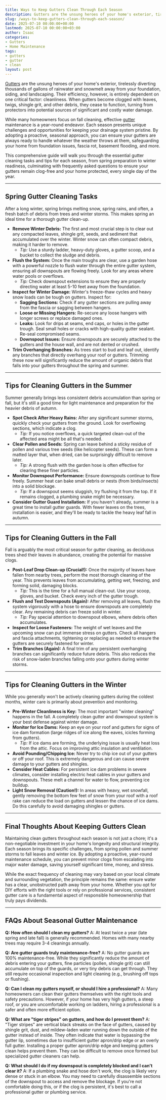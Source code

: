 ```yaml
---
title: Ways to Keep Gutters Clean Through Each Season
description: Gutters are the unsung heroes of your home's exterior, tirelessly diverting thousands of gallons of rainwater and snowmelt away from your foundation, siding,...
slug: /ways-to-keep-gutters-clean-through-each-season/
date: 2025-07-10 00:00:00+00:00
lastmod: 2025-07-10 00:00:00+03:00
author: Isaac
categories:
- Gutters
- Home Maintenance
tags:
- gutters
- gutter
- clean
layout: post
---
```

[Gutters](https://pestpolicy.com/all-american-gutters-reviews/) are the unsung heroes of your home's exterior, tirelessly diverting thousands of gallons of rainwater and snowmelt away from your foundation, siding, and landscaping. Their efficiency, however, is entirely dependent on one critical factor: cleanliness. When gutters become clogged with leaves, twigs, shingle grit, and other debris, they cease to function, turning from protectors into potential sources of significant and costly water damage.

While many homeowners focus on fall cleaning, effective [gutter](https://pestpolicy.com/are-gutters-necessary/) maintenance is a year-round endeavor. Each season presents unique challenges and opportunities for keeping your drainage system pristine. By adopting a proactive, seasonal approach, you can ensure your gutters are always ready to handle whatever the weather throws at them, safeguarding your home from foundation issues, fascia rot, basement flooding, and more.

This comprehensive guide will walk you through the essential gutter cleaning tasks and tips for each season, from spring preparation to winter readiness, culminating with frequently asked questions to ensure your gutters remain clog-free and your home protected, every single day of the year.

---

## Spring Gutter Cleaning Tasks

After a long winter, spring brings melting snow, spring rains, and often, a fresh batch of debris from trees and winter storms. This makes spring an ideal time for a thorough gutter clean-up.

* **Remove Winter Debris:** The first and most crucial step is to clear out any compacted leaves, shingle grit, seeds, and sediment that accumulated over the winter. Winter snow can often compact debris, making it harder to remove.
    * *Tip:* Use a sturdy ladder, heavy-duty gloves, a gutter scoop, and a bucket to collect the sludge and debris.
* **Flush the System:** Once the main troughs are clear, use a garden hose with a powerful nozzle to flush water through the entire gutter system, ensuring all downspouts are flowing freely. Look for any areas where water pools or overflows.
    * *Tip:* Check downspout extensions to ensure they are properly directing water at least 5-10 feet away from the foundation.
* **Inspect for Winter Damage:** Winter's freeze-thaw cycles and heavy snow loads can be tough on gutters. Inspect for:
    * **Sagging Sections:** Check if any gutter sections are pulling away from the fascia or sagging between hangers.
    * **Loose or Missing Hangers:** Re-secure any loose hangers with longer screws or replace damaged ones.
    * **Leaks:** Look for drips at seams, end caps, or holes in the gutter trough. Seal small holes or cracks with high-quality gutter sealant. Re-seal compromised seams.
    * **Downspout Issues:** Ensure downspouts are securely attached to the gutters and the house wall, and are not dented or crushed.
* **Trim Overhanging Branches:** As trees start to bud and leaf out, identify any branches that directly overhang your roof or gutters. Trimming these now will significantly reduce the amount of organic debris that falls into your gutters throughout the spring and summer.

---

## Tips for Cleaning Gutters in the Summer

Summer generally brings less consistent debris accumulation than spring or fall, but it's still a good time for light maintenance and preparation for the heavier debris of autumn.

* **Spot Check After Heavy Rains:** After any significant summer storms, quickly check your gutters from the ground. Look for overflowing sections, which indicate a clog.
    * *Tip:* If you notice overflows, a quick targeted clean-out of the affected area might be all that's needed.
* **Clear Pollen and Seeds:** Spring can leave behind a sticky residue of pollen and various tree seeds (like helicopter seeds). These can form a matted layer that, when dried, can be surprisingly difficult to remove later.
    * *Tip:* A strong flush with the garden hose is often effective for clearing these finer particles.
* **Monitor Downspout Performance:** Ensure downspouts continue to flow freely. Summer heat can bake small debris or nests (from birds/insects) into a solid blockage.
    * *Tip:* If a downspout seems sluggish, try flushing it from the top. If it remains clogged, a plumbing snake might be necessary.
* **Consider Gutter Guard Installation:** If you haven't already, summer is a great time to install gutter guards. With fewer leaves on the trees, installation is easier, and they'll be ready to tackle the heavy leaf fall in autumn.

---

## Tips for Cleaning Gutters in the Fall

Fall is arguably the most critical season for gutter cleaning, as deciduous trees shed their leaves in abundance, creating the potential for massive clogs.

* **Post-Leaf Drop Clean-up (Crucial!):** Once the majority of leaves have fallen from nearby trees, perform the most thorough cleaning of the year. This prevents leaves from accumulating, getting wet, freezing, and forming solid, damaging blocks.
    * *Tip:* This is the time for a full manual clean-out. Use your scoop, gloves, and bucket. Check every inch of the gutter trough.
* **Flush and Test Downspouts (Again):** After removing all leaves, flush the system vigorously with a hose to ensure downspouts are completely clear. Any remaining debris can freeze solid in winter.
    * *Tip:* Pay special attention to downspout elbows, where debris often accumulates.
* **Inspect for Loose Fasteners:** The weight of wet leaves and the upcoming snow can put immense stress on gutters. Check all hangers and fascia attachments, tightening or replacing as needed to ensure the gutters are securely fastened for winter.
* **Trim Branches (Again):** A final trim of any persistent overhanging branches can significantly reduce future debris. This also reduces the risk of snow-laden branches falling onto your gutters during winter storms.

---

## Tips for Cleaning Gutters in the Winter

While you generally won't be actively cleaning gutters during the coldest months, winter care is primarily about prevention and monitoring.

* **Pre-Winter Cleanliness is Key:** The most important "winter cleaning" happens in the fall. A completely clean gutter and downspout system is your best defense against winter damage.
* **Monitor for Ice Dams:** Keep an eye on your roof and gutters for signs of ice dam formation (large ridges of ice along the eaves, icicles forming from gutters).
    * *Tip:* If ice dams are forming, the underlying issue is usually heat loss from the attic. Focus on improving attic insulation and ventilation.
* **Avoid Pounding/Chipping Ice:** Never try to chip ice out of your gutters or off your roof. This is extremely dangerous and can cause severe damage to your gutters and shingles.
* **Consider Heat Cables:** For persistent ice dam problems in severe climates, consider installing electric heat cables in your gutters and downspouts. These melt a channel for water to flow, preventing ice buildup.
* **Light Snow Removal (Caution!):** In areas with heavy, wet snowfall, gently removing the bottom few feet of snow from your roof with a roof rake can reduce the load on gutters and lessen the chance of ice dams. Do this carefully to avoid damaging shingles or gutters.

---

## Final Thoughts About Keeping Gutters Clean

Maintaining clean gutters throughout each season is not just a chore; it's a non-negotiable investment in your home's longevity and structural integrity. Each season brings its specific challenges, from spring pollen and summer storms to fall leaves and winter ice. By adopting a proactive, year-round maintenance schedule, you can prevent minor clogs from escalating into major water damage, saving yourself significant time, money, and stress.

While the exact frequency of cleaning may vary based on your local climate and surrounding vegetation, the principle remains the same: ensure water has a clear, unobstructed path away from your home. Whether you opt for DIY efforts with the right tools or rely on professional services, consistent gutter care is a fundamental aspect of responsible homeownership that truly pays dividends.

---

## FAQs About Seasonal Gutter Maintenance

**Q: How often should I clean my gutters?**
A: At least twice a year (late spring and late fall) is generally recommended. Homes with many nearby trees may require 3-4 cleanings annually.

**Q: Are gutter guards truly maintenance-free?**
A: No gutter guards are 100% maintenance-free. While they significantly reduce the amount of debris entering your gutters, fine particles (pollen, shingle grit) can still accumulate on top of the guards, or very tiny debris can get through. They still require occasional inspection and light cleaning (e.g., brushing off tops or flushing).

**Q: Can I clean my gutters myself, or should I hire a professional?**
A: Many homeowners can clean their gutters themselves with the right tools and safety precautions. However, if your home has very high gutters, a steep roof, or you are uncomfortable working on ladders, hiring a professional is a safer and often more efficient option.

**Q: What are "tiger stripes" on gutters, and how do I prevent them?**
A: "Tiger stripes" are vertical black streaks on the face of gutters, caused by shingle grit, dust, and mildew-laden water running down the outside of the gutter instead of inside. They often indicate that water is bypassing the gutter lip, sometimes due to insufficient gutter apron/drip edge or an overly full gutter. Installing a proper gutter apron/drip edge and keeping gutters clean helps prevent them. They can be difficult to remove once formed but specialized gutter cleaners can help.

**Q: What should I do if my downspout is completely blocked and I can't clear it?**
A: If a plumbing snake and hose don't work, the clog is likely very dense or stuck in an elbow. You may need to carefully disassemble sections of the downspout to access and remove the blockage. If you're not comfortable doing this, or if the clog is persistent, it's best to call a professional gutter or plumbing service.